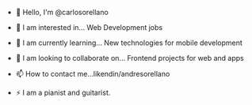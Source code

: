 - 👋 Hello, I'm @carlosorellano
- 👀 I am interested in... Web Development jobs
- 🌱 I am currently learning... New technologies for mobile development
- 💞️ I am looking to collaborate on... Frontend projects for web and apps
- 📫 How to contact me...likendin/andresorellano

- ⚡ I am a pianist and guitarist.

